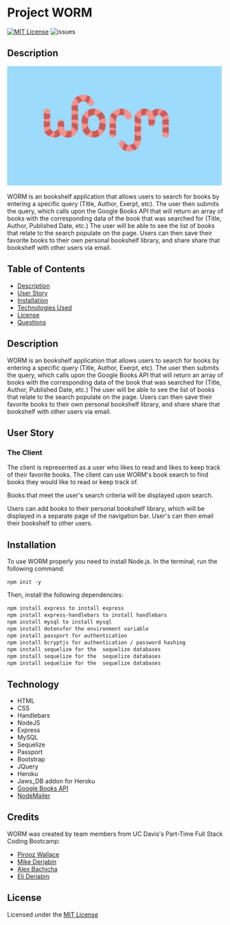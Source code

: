 # Project WORM

[![MIT License](https://img.shields.io/badge/license-MIT-blue.svg)](#license) 
![issues](https://img.shields.io/github/issues/alexbachicha/WORM)

## Description

<img src="public/stylesheets/worm2.png" alt="picture of cartoon worm" width="500"/>

WORM is an bookshelf application that allows users to search for books by entering a specific query (Title, Author, Exerpt, etc). The user then submits the query, which calls upon the Google Books API that will return an array of books with the corresponding data of the book that was searched for (Title, Author, Published Date, etc.) The user will be able to see the list of books that relate to the search populate on the page. Users can then save their favorite books to their own personal bookshelf library, and share share that bookshelf with other users via email.

## Table of Contents
* [Description](#description)
* [User Story](#userstory)
* [Installation](#installation)
* [Technologies Used](#tech)
* [License](#license)
* [Questions](#questions)

## Description

WORM is an bookshelf application that allows users to search for books by entering a specific query (Title, Author, Exerpt, etc). The user then submits the query, which calls upon the Google Books API that will return an array of books with the corresponding data of the book that was searched for (Title, Author, Published Date, etc.) The user will be able to see the list of books that relate to the search populate on the page. Users can then save their favorite books to their own personal bookshelf library, and share share that bookshelf with other users via email.

## User Story

### The Client

The client is represented as a user who likes to read and likes to keep track of their favorite books. The client can use WORM's book search to find books they would like to read or keep track of.

Books that meet the user's search criteria will be displayed upon search.

Users can add books to their personal bookshelf library, which will be displayed in a separate page of the navigation bar. User's can then email their bookshelf to other users.

## Installation

To use WORM properly you need to install Node.js. In the terminal, run the following command: 

``` 
npm init -y 
```

Then, install the following dependencies:
```
npm install express to install express
npm install express-handlebars to install handlebars
npm install mysql to install mysql
npm install dotenvfor the environment variable 
npm install passport for authentication
npm install bcryptjs for authentication / password hashing
npm install sequelize for the  sequelize databases
npm install sequelize for the  sequelize databases
npm install sequelize for the  sequelize databases
```

## Technology

* HTML
* CSS
* Handlebars
* NodeJS
* Express 
* MySQL 
* Sequelize
* Passport
* Bootstrap
* JQuery
* Heroku
* Jaws_DB addon for Heroku
* [Google Books API](https://developers.google.com/books)
* [NodeMailer](https://nodemailer.com/usage/)

## Credits

WORM was created by team members from UC Davis's Part-Time Full Stack Coding Bootcamp: 

* [Pirooz Wallace](https://github.com/attack-theoRy)
* [Mike Derjabin](https://github.com/mikederjabin)
* [Alex Bachicha](https://github.com/alexbachicha)
* [Eli Derjabin](https://github.com/derjabineli)

## License 

Licensed under the [MIT License](LICENSE.txt)